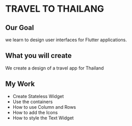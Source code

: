 # TRAVEL TO THAILANG



## Our Goal
we learn to design user interfaces for Flutter applications.

## What you will create
We create a design of a travel app for Thailand

## My Work
* Create Stateless Widget
* Use the containers
* How to use Column and Rows 
* How to add the Icons
* How to style the Text Widget


